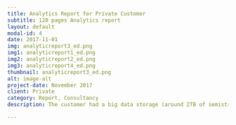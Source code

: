 ```yaml
---
title: Analytics Report for Private Customer
subtitle: 120 pages Analytics report
layout: default
modal-id: 4
date: 2017-11-01
img: analyticreport3_ed.png
img1: analyticreport1_ed.png
img2: analyticreport2_ed.png
img3: analyticreport4_ed.png
thumbnail: analyticreport3_ed.png
alt: image-alt
project-date: November 2017
client: Private
category: Report, Consultancy
description: The customer had a big data storage (around 2TB of semistructured data of global user activity) and wanted our team to make value from it. We executed exploratory analysis, generated more hundred pages report where we created multiple hypothesises on user activity, did statistical analysis and developed two analytical models. Also we implemented a deep learning prototype predicting the new feature which had a potential value for the customer.

---
```

